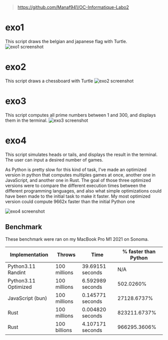 > https://github.com/Manaf941/OC-Informatique-Labo2

# exo1
This script draws the belgian and japanese flag with Turtle.
![exo1 screenshot](https://i.le-bunker.ch/HqUTJhy9.png)

# exo2
This script draws a chessboard with Turtle
![exo2 screenshot](https://i.le-bunker.ch/FQNaM6Kq.png)

# exo3
This script computes all prime numbers between 1 and 300, and displays them in the terminal.
![exo3 screenshot](https://i.le-bunker.ch/NpFQVthk.png)

# exo4
This script simulates heads or tails, and displays the result in the terminal. The user can input a desired number of games. 

As Python is pretty slow for this kind of task, I've made an optimized version in python that computes multiples games at once, another one in JavaScript, and another one in Rust. The goal of those three optimized versions were to compare the different execution times between the different programming languages, and also what simple optimizations could have been made to the initial task to make it faster. My most optimized version could compute 9662x faster than the initial Python one

![exo4 screenshot](https://i.le-bunker.ch/PCNQnCrO.png)

## Benchmark
These benchmark were ran on my MacBook Pro M1 2021 on Sonoma.

| Implementation       	| Throws       	| Time             	| % faster than Python 	|
|----------------------	|--------------	|------------------	|----------------------	|
| Python3.11 Randint   	| 100 millions 	| 39.69151 seconds 	| N/A                  	|
| Python3.11 Optimized 	| 100 millions 	| 6.592989 seconds 	| 502.0260%            	|
| JavaScript (bun)     	| 100 millions 	| 0.145771 seconds 	| 27128.6737%          	|
| Rust                 	| 100 millions 	| 0.004820 seconds 	| 823211.6737%         	|
| Rust                 	| 100 billions 	| 4.107171 seconds 	| 966295.3606%         	|